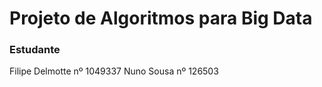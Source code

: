 # Projeto de Algoritmos para Big Data
 
### Estudante
Filipe Delmotte nº 1049337
Nuno Sousa nº 126503
